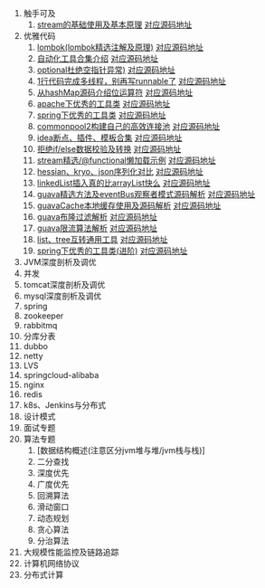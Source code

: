 1. 触手可及
    1. [stream的基础使用及基本原理](https://mp.weixin.qq.com/s/JtiYnpwaHe_UY-TWwR2pmA)  [对应源码地址](https://github.com/edanlx/TechingCode/tree/master/demoGrace/src/main/java/com/example/demo/lesson/greenhand/stream)
1. 优雅代码
    1. [lombok(lombok精选注解及原理)](https://mp.weixin.qq.com/s/8pK9Z4upDlLMGK-RcLSoxQ)  [对应源码地址](https://github.com/edanlx/TechingCode/tree/master/demoGrace/src/main/java/com/example/demo/lesson/grace/lombok)
    2. [自动化工具合集介绍](https://mp.weixin.qq.com/s/tyumKp6obMJ-jEBO8_XcYw)  [对应源码地址](https://github.com/edanlx/TechingCode/tree/master/demoGrace/src/main/java/com/example/demo/lesson/grace/junit)
    3. [optional杜绝空指针异常)](https://mp.weixin.qq.com/s/n5F6Xz-wkELACdL-SlYwkw)  [对应源码地址](https://github.com/edanlx/TechingCode/tree/master/demoGrace/src/main/java/com/example/demo/lesson/grace/optional)
    4. [1行代码完成多线程，别再写runnable了](https://mp.weixin.qq.com/s/HQMq1C6XdcVSJQm71WF-8w)  [对应源码地址](https://github.com/edanlx/TechingCode/tree/master/demoGrace/src/main/java/com/example/demo/lesson/grace/thread)
    5. [从hashMap源码介绍位运算符](https://mp.weixin.qq.com/s/d2whUkVnifmdij_CIHxvFQ)  [对应源码地址](https://github.com/edanlx/TechingCode/tree/master/demoGrace/src/main/java/com/example/demo/lesson/grace/symbol)
    6. [apache下优秀的工具类](https://mp.weixin.qq.com/s/HPrxG3kQ0PO9_tr-QsiPtw)  [对应源码地址](https://github.com/edanlx/TechingCode/tree/master/demoGrace/src/main/java/com/example/demo/lesson/grace/apache)
    7. [spring下优秀的工具类](https://mp.weixin.qq.com/s/aJhjwPCCmQD_z1i7lFdRlA)  [对应源码地址](https://github.com/edanlx/TechingCode/tree/master/demoGrace/src/main/java/com/example/demo/lesson/grace/spring)
    8. [commonpool2构建自己的高效连接池](https://mp.weixin.qq.com/s/xIZiu1hZ6uOBRQRsY-UuvQ)  [对应源码地址](https://github.com/edanlx/TechingCode/tree/master/demoGrace/src/main/java/com/example/demo/lesson/grace/commonpool)
    9. [idea断点、插件、模板合集](https://mp.weixin.qq.com/s/UpRps9jPEsW-UjGV2c4fAQ)  [对应源码地址](https://github.com/edanlx/TechingCode/tree/master/demoGrace/src/main/java/com/example/demo/lesson/grace/commonpool)
    10. [拒绝if/else数据校验及转换](https://mp.weixin.qq.com/s/wwglTG370QTPHfIuraLyQg)  [对应源码地址](https://github.com/edanlx/TechingCode/tree/master/demoGrace/src/main/java/com/example/demo/lesson/grace/front)
    11. [stream精选/@functional懒加载示例](https://mp.weixin.qq.com/s/q9fb5jVBaAW0t0hKhNMg7A)  [对应源码地址](https://github.com/edanlx/TechingCode/tree/master/demoGrace/src/main/java/com/example/demo/lesson/grace/stream)
    12. [hessian、kryo、json序列化对比](hhttps://mp.weixin.qq.com/s/nyGhHOEX3Zia1ZUhlKkgEw)  [对应源码地址](https://github.com/edanlx/TechingCode/tree/master/demoGrace/src/main/java/com/example/demo/lesson/grace/serialize)
    13. [linkedList插入真的比arrayList快么](https://mp.weixin.qq.com/s/k7QVkV39YYGdPVuXaSd2MA)  [对应源码地址](https://github.com/edanlx/TechingCode/tree/master/demoGrace/src/main/java/com/example/demo/lesson/grace/listspeed)
    14. [guava精选方法及eventBus观察者模式源码解析](https://mp.weixin.qq.com/s/um666au547GJdFQakKfBkQ)  [对应源码地址](https://github.com/edanlx/TechingCode/tree/master/demoGrace/src/main/java/com/example/demo/lesson/grace/guava)
    15. [guavaCache本地缓存使用及源码解析](https://mp.weixin.qq.com/s/YJUJ3rNzREvM4hTovH5I1A)  [对应源码地址](https://github.com/edanlx/TechingCode/tree/master/demoGrace/src/main/java/com/example/demo/lesson/grace/guava)
    16. [guava布隆过滤解析](https://mp.weixin.qq.com/s/jdUNVjRu3uwOK5YSJbT7CQ)  [对应源码地址](https://github.com/edanlx/TechingCode/tree/master/demoGrace/src/main/java/com/example/demo/lesson/grace/guava)
    17. [guava限流算法解析](https://mp.weixin.qq.com/s/jdUNVjRu3uwOK5YSJbT7CQ)  [对应源码地址](https://github.com/edanlx/TechingCode/tree/master/demoGrace/src/main/java/com/example/demo/lesson/grace/guava)
    18. [list、tree互转通用工具](https://mp.weixin.qq.com/s/-wNhzerA-zoQgd1es5DUIw)  [对应源码地址](https://github.com/edanlx/TechingCode/blob/master/demoGrace/src/main/java/com/example/demo/util/TreeUtils.java)
    19. [spring下优秀的工具类(进阶)](https://mp.weixin.qq.com/s/weRC85YiYJUiG-zXL8G3vQ)  [对应源码地址](https://github.com/edanlx/TechingCode/tree/master/demoGrace/src/main/java/com/example/demo/lesson/grace/spring)
2. JVM深度剖析及调优
3. 并发 
4. tomcat深度剖析及调优
5. mysql深度剖析及调优
6. spring
7. zookeeper
8. rabbitmq
9. 分库分表
10. dubbo
11. netty
12. LVS
13. springcloud-alibaba
14. nginx
15. redis
16. k8s、Jenkins与分布式
17. 设计模式
18. 面试专题
19. 算法专题
     1. [数据结构概述(注意区分jvm堆与堆/jvm栈与栈)]
     2. 二分查找
     3. 深度优先
     4. 广度优先
     5. 回溯算法
     6. 滑动窗口
     7. 动态规划
     8. 贪心算法
     9. 分治算法
20. 大规模性能监控及链路追踪
21. 计算机网络协议
22. 分布式计算    
